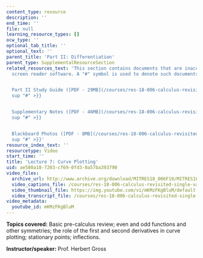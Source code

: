 ```yaml
---
content_type: resource
description: ''
end_time: ''
file: null
learning_resource_types: []
ocw_type: ''
optional_tab_title: ''
optional_text: ''
parent_title: 'Part II: Differentiation'
parent_type: SupplementalResourceSection
related_resources_text: 'This section contains documents that are inaccessible to
  screen reader software. A "#" symbol is used to denote such documents.


  Part II Study Guide ([PDF - 29MB](/courses/res-18-006-calculus-revisited-single-variable-calculus-fall-2010/resources/mitres_18_006_study_2-1)){{<
  sup "#" >}}


  Supplementary Notes ([PDF - 46MB](/courses/res-18-006-calculus-revisited-single-variable-calculus-fall-2010/resources/mitres_18_006_supp_notes-1)){{<
  sup "#" >}}


  Blackboard Photos ([PDF - 8MB](/courses/res-18-006-calculus-revisited-single-variable-calculus-fall-2010/resources/mitres_18_006_blackboard-1)){{<
  sup "#" >}}'
resource_index_text: ''
resourcetype: Video
start_time: ''
title: 'Lecture 7: Curve Plotting'
uid: ae580a18-7203-cf69-0fd3-0a57ba393790
video_files:
  archive_url: http://www.archive.org/download/MITRES18_006F10/MITRES18_006F10_26_0207_300k.mp4
  video_captions_file: /courses/res-18-006-calculus-revisited-single-variable-calculus-fall-2010/aeb7ad2433385fd8bbe2257a339154c5_mKMzFKgBluM.vtt
  video_thumbnail_file: https://img.youtube.com/vi/mKMzFKgBluM/default.jpg
  video_transcript_file: /courses/res-18-006-calculus-revisited-single-variable-calculus-fall-2010/52d5d102904c717a23b6fe68bbc8ac3f_mKMzFKgBluM.pdf
video_metadata:
  youtube_id: mKMzFKgBluM
---
```


**Topics covered:** Basic pre-calculus review; even and odd functions and other symmetries; the role of the first and second derivatives in curve plotting; stationary points; inflections.

**Instructor/speaker:** Prof. Herbert Gross



